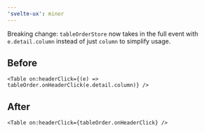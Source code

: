 ```yaml
---
'svelte-ux': minor
---
```


Breaking change: `tableOrderStore` now takes in the full event with `e.detail.column` instead of just `column` to simplify usage.

## Before

```svelte
<Table on:headerClick={(e) => tableOrder.onHeaderClick(e.detail.column)} />
```

## After

```svelte
<Table on:headerClick={tableOrder.onHeaderClick} />
```
